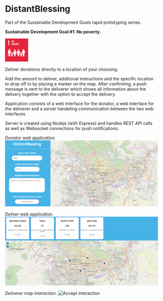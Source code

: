 # DistantBlessing

Part of the Sustainable Development Goals rapid prototyping series.

**Sustainable Development Goal #1: No poverty**.

<img src="images/1.svg" width="15%">

Deliver donations directly to a location of your choosing. 

Add the amount to deliver, additional instructions and the specific location to drop off to by placing a marker on the map. After confirming, a push message is sent to the deliverer which shows all information about the delivery together with the option to accept the delivery.

Application consists of a web interface for the donator, a web interface for the deliverer and a server handeling communication between the two web interfaces.

Server is created using Nodejs (with Express) and handles REST API calls as well as Websocket connections for push notifications.

*Donator web application.*
![Donator webapp](images/clientfilled.png "Donator Webapp")

*Deliver web application.*
![Delivery webapp](images/deliveryfilled.png "Deliver Webapp")

*Deliverer map interaction.*
![Accept interaction](images/test.gif "Map interactions")
